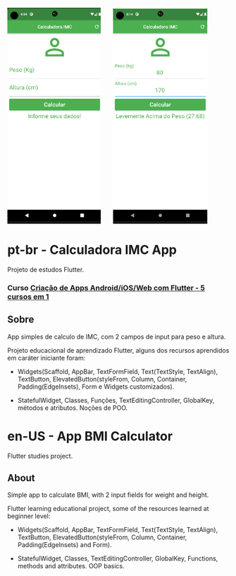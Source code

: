 
![Imagem 1](imgrdm/imgrdm1.png) &nbsp;&nbsp;&nbsp;&nbsp;&nbsp;     ![Imagem 2](imgrdm/imgrdm2.png) 

# pt-br - Calculadora IMC App

  

Projeto de estudos Flutter. 

### Curso [Criação de Apps Android/iOS/Web com Flutter - 5 cursos em 1](https://udemy.com/course/curso-completo-flutter-app-android-ios/)

  

## Sobre

  

App simples de calculo de IMC, com 2 campos de input para peso e altura.

  

Projeto educacional de aprendizado Flutter, alguns dos recursos aprendidos em caráter iniciante foram:

  

- Widgets(Scaffold, AppBar, TextFormField, Text(TextStyle, TextAlign), TextButton, ElevatedButton(styleFrom, Column, Container, Padding(EdgeInsets), Form e Widgets customizados).

- StatefulWidget, Classes, Funções, TextEditingController, GlobalKey, métodos e atributos. Noções de POO.

  
  

# en-US - App BMI Calculator

  

Flutter studies project.

  

## About

  

Simple app to calculate BMI, with 2 input fields for weight and height.

  

Flutter learning educational project, some of the resources learned at beginner level:

  

- Widgets(Scaffold, AppBar, TextFormField, Text(TextStyle, TextAlign), TextButton, ElevatedButton(styleFrom, Column, Container, Padding(EdgeInsets) and Form).

- StatefulWidget, Classes, TextEditingController, GlobalKey,  Functions, methods and attributes. OOP basics.
